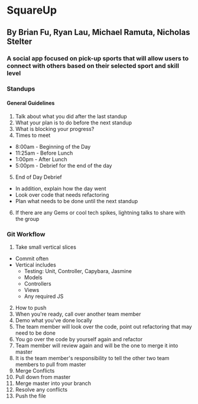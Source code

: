 # SquareUp
## By Brian Fu, Ryan Lau, Michael Ramuta, Nicholas Stelter

### A social app focused on pick-up sports that will allow users to connect with others based on their selected sport and skill level

### Standups
#### General Guidelines
1. Talk about what you did after the last standup
2. What your plan is to do before the next standup
3. What is blocking your progress?
4. Times to meet
  * 8:00am - Beginning of the Day
  * 11:25am - Before Lunch
  * 1:00pm - After Lunch
  * 5:00pm - Debrief for the end of the day
5. End of Day Debrief
  * In addition, explain how the day went
  * Look over code that needs refactoring
  * Plan what needs to be done until the next standup
6. If there are any Gems or cool tech spikes, lightning talks to share with the group

### Git Workflow
1. Take small vertical slices
  * Commit often
  * Vertical includes
    * Testing: Unit, Controller, Capybara, Jasmine
    * Models
    * Controllers
    * Views
    * Any required JS
2. How to push
  1. When you're ready, call over another team member
  2. Demo what you've done locally
  3. The team member will look over the code, point out refactoring that may need to be done
  4. You go over the code by yourself again and refactor
  5. Team member will review again and will be the one to merge it into master
  6. It is the team member's responsibility to tell the other two team members to pull from master
3. Merge Conflicts
  1. Pull down from master
  2. Merge master into your branch
  3. Resolve any conflicts
  4. Push the file
